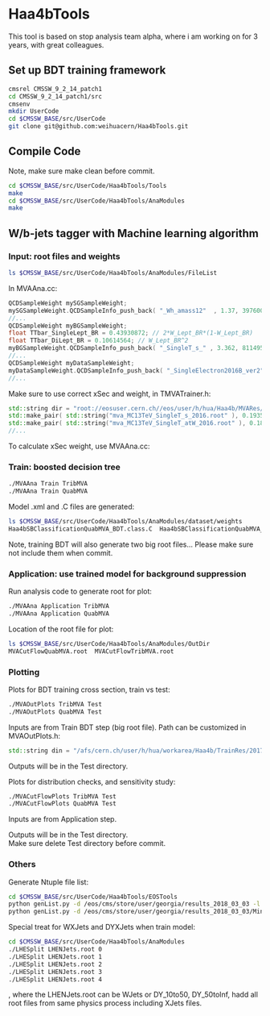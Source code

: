 # Haa4bTools

This tool is based on stop analysis team alpha, where i am working on for 3 years, with great colleagues. <br />

## Set up BDT training framework
```bash
cmsrel CMSSW_9_2_14_patch1
cd CMSSW_9_2_14_patch1/src
cmsenv
mkdir UserCode
cd $CMSSW_BASE/src/UserCode
git clone git@github.com:weihuacern/Haa4bTools.git
```

## Compile Code
Note, make sure make clean before commit. <br />
```bash
cd $CMSSW_BASE/src/UserCode/Haa4bTools/Tools
make
cd $CMSSW_BASE/src/UserCode/Haa4bTools/AnaModules
make
```

## W/b-jets tagger with Machine learning algorithm

### Input: root files and weights
```bash
ls $CMSSW_BASE/src/UserCode/Haa4bTools/AnaModules/FileList
```
In MVAAna.cc: <br />
```cpp
QCDSampleWeight mySGSampleWeight;
mySGSampleWeight.QCDSampleInfo_push_back( "_Wh_amass12"  , 1.37, 397600 - 0, LumiScale, 1, "FileList/MVASGMCFileList.txt", TrainMode );
//...
QCDSampleWeight myBGSampleWeight;
float TTbar_SingleLept_BR = 0.43930872; // 2*W_Lept_BR*(1-W_Lept_BR)
float TTbar_DiLept_BR = 0.10614564; // W_Lept_BR^2
myBGSampleWeight.QCDSampleInfo_push_back( "_SingleT_s_" , 3.362, 811495 - 188505, LumiScale, 1, "FileList/MVABGMCFileList.txt", TrainMode );
//...
QCDSampleWeight myDataSampleWeight;
myDataSampleWeight.QCDSampleInfo_push_back( "_SingleElectron2016B_ver2" , 1 , 1, 1, 1, "FileList/MVADataFileList.txt", TrainMode );
//...
```
Make sure to use correct xSec and weight, in TMVATrainer.h: <br />
```cpp
std::string dir = "root://eosuser.cern.ch//eos/user/h/hua/Haa4b/MVARes/";
std::make_pair( std::string("mva_MC13TeV_SingleT_s_2016.root" ), 0.193558)
std::make_pair( std::string("mva_MC13TeV_SingleT_atW_2016.root" ), 0.184169)
//...
```
To calculate xSec weight, use MVAAna.cc: <br />

### Train: boosted decision tree
```bash
./MVAAna Train TribMVA
./MVAAna Train QuabMVA
```
Model .xml and .C files are generated: <br />
```bash
ls $CMSSW_BASE/src/UserCode/Haa4bTools/AnaModules/dataset/weights
Haa4bSBClassificationQuabMVA_BDT.class.C  Haa4bSBClassificationQuabMVA_BDT.weights.xml  Haa4bSBClassificationTribMVA_BDT.class.C  Haa4bSBClassificationTribMVA_BDT.weights.xml
```
Note, training BDT will also generate two big root files... Please make sure not include them when commit. <br />

### Application: use trained model for background suppression
Run analysis code to generate root for plot: <br />
```bash
./MVAAna Application TribMVA
./MVAAna Application QuabMVA
```
Location of the root file for plot: <br />
```bash
ls $CMSSW_BASE/src/UserCode/Haa4bTools/AnaModules/OutDir
MVACutFlowQuabMVA.root  MVACutFlowTribMVA.root
```

### Plotting
Plots for BDT training cross section, train vs test: <br />
```bash
./MVAOutPlots TribMVA Test
./MVAOutPlots QuabMVA Test
```
Inputs are from Train BDT step (big root file). Path can be customized in MVAOutPlots.h: <br />
```cpp
std::string din = "/afs/cern.ch/user/h/hua/workarea/Haa4b/TrainRes/20171130/";
```
Outputs will be in the Test directory. <br />

Plots for distribution checks, and sensitivity study: <br />
```bash
./MVACutFlowPlots TribMVA Test
./MVACutFlowPlots QuabMVA Test
```
Inputs are from Application step. <br />

Outputs will be in the Test directory. <br />
Make sure delete Test directory before commit. <br />

### Others

Generate Ntuple file list: <br />
```bash
cd $CMSSW_BASE/src/UserCode/Haa4bTools/EOSTools
python genList.py -d /eos/cms/store/user/georgia/results_2018_03_03 -l
python genList.py -d /eos/cms/store/user/georgia/results_2018_03_03/MinBias -l
```

Special treat for WXJets and DYXJets when train model: <br />
```bash
cd $CMSSW_BASE/src/UserCode/Haa4bTools/AnaModules
./LHESplit LHENJets.root 0
./LHESplit LHENJets.root 1
./LHESplit LHENJets.root 2
./LHESplit LHENJets.root 3
./LHESplit LHENJets.root 4
```
, where the LHENJets.root can be WJets or DY_10to50, DY_50toInf, hadd all root files from same physics process including XJets files. <br />
